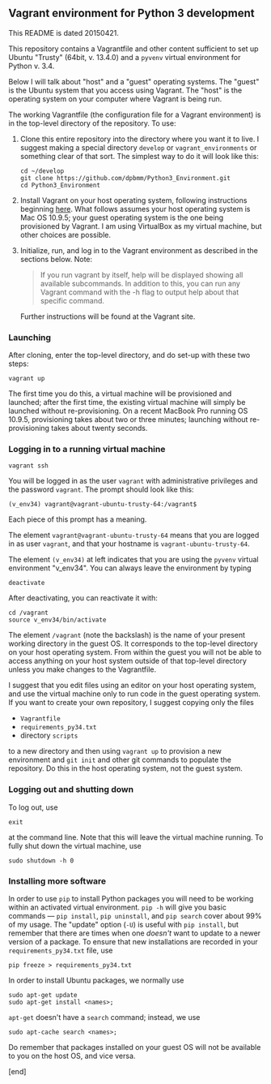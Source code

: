 ## Vagrant environment for Python 3 development

This README is dated 20150421.

This repository contains a Vagrantfile and other content sufficient to set up Ubuntu "Trusty" (64bit, v. 13.4.0) and a `pyvenv` virtual environment for Python v. 3.4.

Below I will talk about "host" and a "guest" operating systems. The "guest" is the Ubuntu system that you access using Vagrant. The "host" is the operating system on your computer where Vagrant is being run.

The working Vagrantfile (the configuration file for a Vagrant environment) is in the top-level directory of the repository. To use:

 1. Clone this entire repository into the directory where you want it to live. I suggest making a special directory `develop` or `vagrant_environments` or something clear of that sort. The simplest way to do it will look like this:

        cd ~/develop
        git clone https://github.com/dpbmm/Python3_Environment.git
        cd Python3_Environment

 1. Install Vagrant on your host operating system, following instructions beginning [here](http://docs.vagrantup.com/v2/installation/). What follows assumes your host operating system is Mac OS 10.9.5; your guest operating system is the one being provisioned by Vagrant. I am using VirtualBox as my virtual machine, but other choices are possible.
 1. Initialize, run, and log in to the Vagrant environment as described in the sections below. Note:

    > If you run vagrant by itself, help will be displayed showing all available subcommands. In addition to this, you can run any Vagrant command with the -h flag to output help about that specific command.
      
    Further instructions will be found at the Vagrant site.

### Launching

After cloning, enter the top-level directory, and do set-up with these two steps:

    vagrant up

The first time you do this, a virtual machine will be provisioned and launched; after the first time, the existing virtual machine will simply be launched without re-provisioning. On a recent MacBook Pro running OS 10.9.5, provisioning takes about two or three minutes; launching without re-provisioning takes about twenty seconds.

### Logging in to a running virtual machine

    vagrant ssh

You will be logged in as the user `vagrant` with administrative privileges and the password `vagrant`. The prompt should look like this:

    (v_env34) vagrant@vagrant-ubuntu-trusty-64:/vagrant$

Each piece of this prompt has a meaning.

The element `vagrant@vagrant-ubuntu-trusty-64` means that you are logged in as user `vagrant`, and that your hostname is `vagrant-ubuntu-trusty-64`.

The element `(v_env34)` at left indicates that you are using the `pyvenv` virtual environment "v_env34". You can always leave the environment by typing

    deactivate

After deactivating, you can reactivate it with:

    cd /vagrant
    source v_env34/bin/activate

The element `/vagrant` (note the backslash) is the name of your present working directory in the guest OS. It corresponds to the top-level directory on your host operating system. From within the guest you will not be able to access anything on your host system outside of that top-level directory unless you make changes to the Vagrantfile. 

I suggest that you edit files using an editor on your host operating system, and use the virtual machine only to run code in the guest operating system. If you want to create your own repository, I suggest copying only the files

 * `Vagrantfile`
 * `requirements_py34.txt`
 * directory `scripts`
 
to a new directory and then using `vagrant up` to provision a new environment and `git init` and other git commands to populate the repository. Do this in the host operating system, not the guest system.

### Logging out and shutting down

To log out, use

    exit

at the command line. Note that this will leave the virtual machine running. To fully shut down the virtual machine, use

    sudo shutdown -h 0

### Installing more software

In order to use `pip` to install Python packages you will need to be working within an activated virtual environment. `pip -h` will give you basic commands — `pip install`, `pip uninstall`, and `pip search` cover about 99% of my usage. The "update" option (`-U`) is useful with `pip install`, but remember that there are times when one _doesn't_ want to update to a newer version of a package. To ensure that new installations are recorded in your `requirements_py34.txt` file, use

    pip freeze > requirements_py34.txt

In order to install Ubuntu packages, we normally use

    sudo apt-get update
    sudo apt-get install <names>;

`apt-get` doesn't have a `search` command; instead, we use

    sudo apt-cache search <names>;

Do remember that packages installed on your guest OS will not be available to you on the host OS, and vice versa.

[end]

